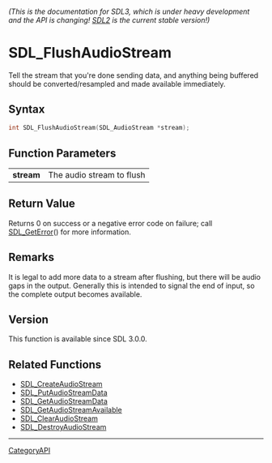 ###### (This is the documentation for SDL3, which is under heavy development and the API is changing! [SDL2](https://wiki.libsdl.org/SDL2/) is the current stable version!)
# SDL_FlushAudioStream

Tell the stream that you're done sending data, and anything being buffered should be converted/resampled and made available immediately.

## Syntax

```c
int SDL_FlushAudioStream(SDL_AudioStream *stream);

```

## Function Parameters

|                |                           |
| -------------- | ------------------------- |
| **stream**     | The audio stream to flush |

## Return Value

Returns 0 on success or a negative error code on failure; call
[SDL_GetError](SDL_GetError)() for more information.

## Remarks

It is legal to add more data to a stream after flushing, but there will be
audio gaps in the output. Generally this is intended to signal the end of
input, so the complete output becomes available.

## Version

This function is available since SDL 3.0.0.

## Related Functions

* [SDL_CreateAudioStream](SDL_CreateAudioStream)
* [SDL_PutAudioStreamData](SDL_PutAudioStreamData)
* [SDL_GetAudioStreamData](SDL_GetAudioStreamData)
* [SDL_GetAudioStreamAvailable](SDL_GetAudioStreamAvailable)
* [SDL_ClearAudioStream](SDL_ClearAudioStream)
* [SDL_DestroyAudioStream](SDL_DestroyAudioStream)

----
[CategoryAPI](CategoryAPI)

